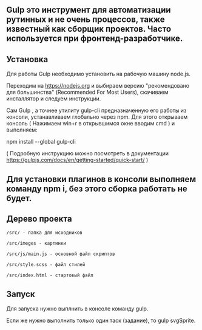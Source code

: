 ## Gulp это инструмент для автоматизации рутинных и не очень процессов, также известный как сборщик проектов. Часто используется при фронтенд-разработчике.

## Установка

Для работы Gulp необходимо установить на рабочую машину node.js.

Переходим на https://nodejs.org и выбираем версию "рекомендовано для большинства" (Recommended For Most Users), скачиваем инсталлятор и следуем инструкции.

Сам Gulp , а точнее утилиту gulp-cli предназначенную его работы из консоли, устанавливаем глобально через npm. Для этого открываем консоль ( Нажимаем win+r в открывшимся окне вводим cmd ) и выполняем:

npm install --global gulp-cli

( Подробную инструкцию можно посмотреть в документации https://gulpjs.com/docs/en/getting-started/quick-start/ )

## Для установки плагинов в консоли выполняем команду npm i, без этого сборка работать не будет.

## Дерево проекта


    /src/ - папка для исходников

    /src/imeges - картинки

    /src/js/main.js - основной файл скриптов

    /src/style.scss - файл стилей

    /src/index.html - стартовый файл


## Запуск

Для запуска нужно выплнить в консоле команду gulp. 

Если же нужно выполнить только один таск (задание), то gulp svgSprite.
